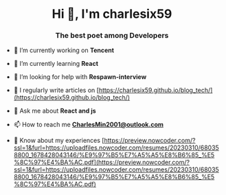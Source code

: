 <h1 align="center">Hi 👋, I'm charlesix59</h1>
<h3 align="center">The best poet among Developers</h3>

- 🔭 I’m currently working on **Tencent**

- 🌱 I’m currently learning **React**

- 🤝 I’m looking for help with **Respawn-interview**

- 📝 I regularly write articles on [https://charlesix59.github.io/blog_tech/](https://charlesix59.github.io/blog_tech/)

- 💬 Ask me about **React and js**

- 📫 How to reach me **CharlesMin2001@outlook.com**

- 📄 Know about my experiences [https://preview.nowcoder.com/?ssl=1&furl=https://uploadfiles.nowcoder.com/resumes/20230310/680358800_1678428043146/%E9%97%B5%E7%A5%A5%E8%B6%85_%E5%8C%97%E4%BA%AC.pdf](https://preview.nowcoder.com/?ssl=1&furl=https://uploadfiles.nowcoder.com/resumes/20230310/680358800_1678428043146/%E9%97%B5%E7%A5%A5%E8%B6%85_%E5%8C%97%E4%BA%AC.pdf)
